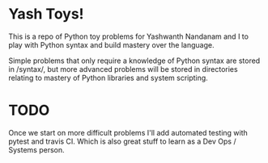# Yash Toys!

This is a repo of Python toy problems for Yashwanth Nandanam and I to play with Python syntax and build mastery over the language.

Simple problems that only require a knowledge of Python syntax are stored in /syntax/, but more advanced problems
will be stored in directories relating to mastery of Python libraries and system scripting. 

# TODO

Once we start on more difficult problems I'll add automated testing with pytest and travis CI. Which is also great stuff to learn as a Dev Ops / Systems person.
